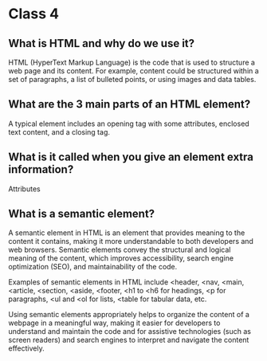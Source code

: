 # Class 4

## What is HTML and why do we use it?
HTML (HyperText Markup Language) is the code that is used to structure a web page and its content. For example, content could be structured within a set of paragraphs, a list of bulleted points, or using images and data tables.

## What are the 3 main parts of an HTML element?
A typical element includes an opening tag with some attributes, enclosed text content, and a closing tag.

## What is it called when you give an element extra information?
Attributes


## What is a semantic element?

A semantic element in HTML is an element that provides meaning to the content it contains, making it more understandable to both developers and web browsers. Semantic elements convey the structural and logical meaning of the content, which improves accessibility, search engine optimization (SEO), and maintainability of the code.

Examples of semantic elements in HTML include <header, <nav, <main, <article, <section, <aside, <footer, <h1 to <h6 for headings, <p for paragraphs, <ul and <ol for lists, <table for tabular data, etc.

Using semantic elements appropriately helps to organize the content of a webpage in a meaningful way, making it easier for developers to understand and maintain the code and for assistive technologies (such as screen readers) and search engines to interpret and navigate the content effectively.